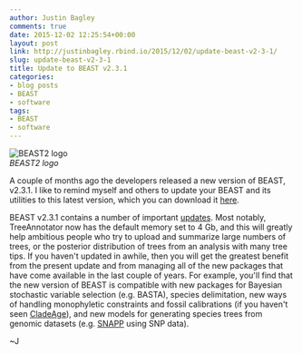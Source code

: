 ```yaml
---
author: Justin Bagley
comments: true
date: 2015-12-02 12:25:54+00:00
layout: post
link: http://justinbagley.rbind.io/2015/12/02/update-beast-v2-3-1/
slug: update-beast-v2-3-1
title: Update to BEAST v2.3.1
categories:
- blog posts
- BEAST
- software
tags:
- BEAST
- software
---
```


![BEAST2 logo](/images/cropped-beast2-logo-2-1024x118.png)  
_BEAST2 logo_

A couple of months ago the developers released a new version of BEAST, v2.3.1. I like to remind myself and others to update your BEAST and its utilities to this latest version, which you can download it [here](http://beast2.org).

BEAST v2.3.1 contains a number of important [updates](http://beast2.org/2015/09/20/what-is-new-in-v2-3-1-and-its-packages/). Most notably, TreeAnnotator now has the default memory set to 4 Gb, and this will greatly help ambitious people who try to upload and summarize large numbers of trees, or the posterior distribution of trees from an analysis with many tree tips. If you haven't updated in awhile, then you will get the greatest benefit from the present update and from managing all of the new packages that have come available in the last couple of years. For example, you'll find that the new version of BEAST is compatible with new packages for Bayesian stochastic variable selection (e.g. BASTA), species delimitation, new ways of handling monophyletic constraints and fossil calibrations (if you haven't seen [CladeAge](http://evoinformatics.eu/cladeage.pdf)), and new models for generating species trees from genomic datasets (e.g. [SNAPP](https://github.com/BEAST2-Dev/SNAPP) using SNP data).

~J

